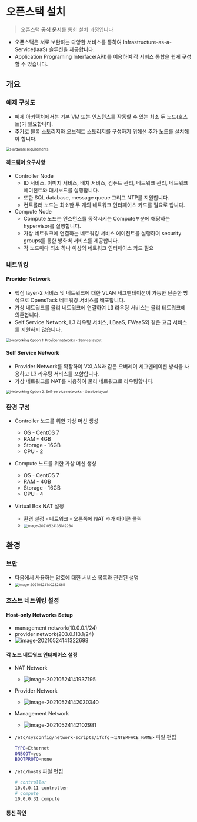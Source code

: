 # 오픈스택 설치

> 오픈스택 [공식 문서](https://docs.openstack.org/ko_KR/install-guide/)를 통한 설치 과정입니다

- 오픈스택은 서로 보완하는 다양한 서비스를 통하여 Infrastructure-as-a-Service(IaaS) 솔루션을 제공합니다.
- Application Programing Interface(API)를 이용하여 각 서비스 통합을 쉽게 구성할 수 있습니다.



## 개요

### 예제 구성도

- 예제 아키텍처에서는 기본 VM 또는 인스턴스를 작동할 수 있는 최소 두 노드(호스트)가 필요합니다.
- 추가로 블록 스토리지와 오브젝트 스토리지를 구성하기 위해선 추가 노드를 설치해야 합니다.

<img src="images/hwreqs.png" alt="Hardware requirements" style="zoom:67%;" />

#### 하드웨어 요구사항

- Controller Node
  - ID 서비스, 이미지 서비스, 배치 서비스, 컴퓨트 관리, 네트워크 관리, 네트워크 에이전트와 대시보드를 실행합니다.
  - 또한 SQL database, message queue 그리고 NTP를 지원합니다.
  - 컨트롤러 노드는 최소한 두 개의 네트워크 인터페이스 카드를 필요로 합니다.
- Compute Node
  - Compute 노드는 인스턴스를 동작시키는 Compute부분에 해당하는 hypervisor를 실행합니다.
  - 가상 네트워크에 연결하는 네트워킹 서비스 에이전트를 실행하며 security groups를 통한 방화벽 서비스를 제공합니다.
  - 각 노드마다 최소 하나 이상의 네트워크 인터페이스 카드 필요



### 네트워킹

#### Provider Network

- 핵심 layer-2 서비스 및 네트워크에 대한 VLAN 세그멘테이션이 가능한 단순한 방식으로 OpensTack 네트워킹 서비스를 배포합니다.
- 가상 네트워크를 물리 네트워크에 연결하여 L3 라우팅 서비스는 물리 테트워크에 의존합니다.
- Self Service Network, L3 라우팅 서비스, LBaaS, FWaaS와 같은 고급 서비스를 지원하지 않습니다.

<img src="https://docs.openstack.org/ko_KR/install-guide/_images/network1-services.png" alt="Networking Option 1: Provider networks - Service layout" style="zoom:67%;" />

#### Self Service Network

- Provider Network를 확장하여 VXLAN과 같은 오버레이 세그멘테이션 방식을 사용하고 L3 라우팅 서비스를 포함합니다.
- 가상 네트워크를 NAT를 사용하여 물리 네트워크로 라우팅합니다.

<img src="https://docs.openstack.org/ko_KR/install-guide/_images/network2-services.png" alt="Networking Option 2: Self-service networks - Service layout" style="zoom:67%;" />



### 환경 구성

- Controller 노드를 위한 가상 머신 생성
  - OS - CentOS 7
  - RAM - 4GB
  -  Storage - 16GB
  - CPU - 2
- Compute 노드를 위한 가상 머신 생성
  - OS - CentOS 7
  - RAM - 4GB
  - Storage - 16GB
  - CPU - 4

- Virtual Box NAT 설정
  - 환경 설정 - 네트워크 - 오른쪽에 NAT 추가 아이콘 클릭
  - <img src="images/image-20210524135149234.png" alt="image-20210524135149234" style="zoom:67%;" />



## 환경

### 보안

- 다음에서 사용하는 암호에 대한 서비스 목록과 관련된 설명
- <img src="images/image-20210524140232465.png" alt="image-20210524140232465" style="zoom:67%;" />



### 호스트 네트워킹 설정

#### Host-only Networks Setup

- management network(10.0.0.1/24)
- provider network(203.0.113.1/24)
- ![image-20210524141322698](images/image-20210524141322698.png)

#### 각 노드 네트워크 인터페이스 설정

- NAT Network
  - ![image-20210524141937195](images/image-20210524141937195.png)

- Provider Network
  - ![image-20210524142030340](images/image-20210524142030340.png)

- Management Network
  - ![image-20210524142102981](images/image-20210524142102981.png)

- `/etc/sysconfig/network-scripts/ifcfg-<INTERFACE_NAME>` 파일 편집

  ```bash
  TYPE=Ethernet
  ONBOOT=yes
  BOOTPROTO=none
  ```

- `/etc/hosts` 파일 편집

  ```bash
  # controller
  10.0.0.11	controller
  # compute
  10.0.0.31	compute
  ```

#### 통신 확인

